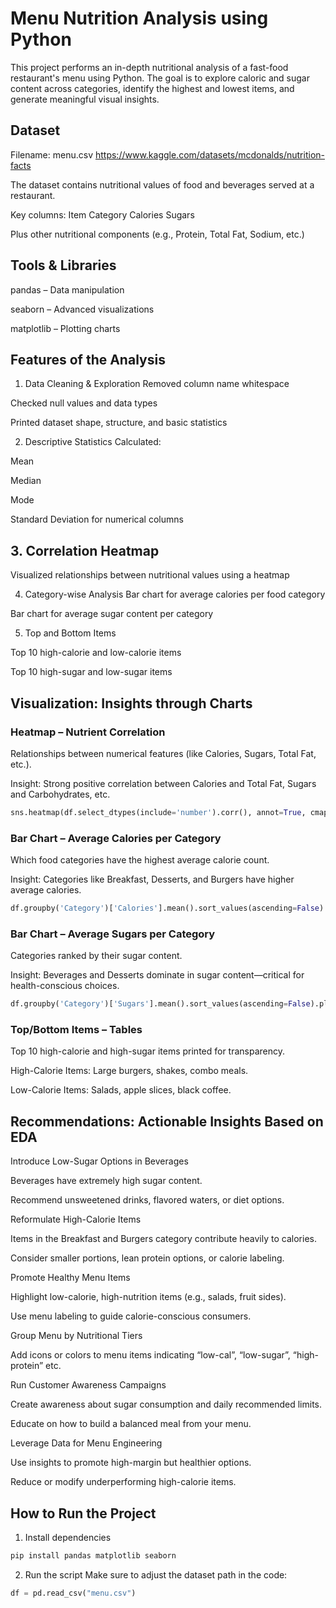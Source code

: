 # Menu Nutrition Analysis using Python
This project performs an in-depth nutritional analysis of a fast-food restaurant's menu using Python. The goal is to explore caloric and sugar content across categories, identify the highest and lowest items, and generate meaningful visual insights.

## Dataset
Filename: menu.csv
https://www.kaggle.com/datasets/mcdonalds/nutrition-facts

The dataset contains nutritional values of food and beverages served at a restaurant.

Key columns: Item  Category  Calories  Sugars

Plus other nutritional components (e.g., Protein, Total Fat, Sodium, etc.)

## Tools & Libraries
pandas – Data manipulation

seaborn – Advanced visualizations

matplotlib – Plotting charts

## Features of the Analysis
1. Data Cleaning & Exploration
Removed column name whitespace

Checked null values and data types

Printed dataset shape, structure, and basic statistics

2. Descriptive Statistics
Calculated:

Mean

Median

Mode

Standard Deviation for numerical columns

## 3. Correlation Heatmap
Visualized relationships between nutritional values using a heatmap

4. Category-wise Analysis
Bar chart for average calories per food category

Bar chart for average sugar content per category

5. Top and Bottom Items

Top 10 high-calorie and low-calorie items

Top 10 high-sugar and low-sugar items

## Visualization: Insights through Charts
### Heatmap – Nutrient Correlation
Relationships between numerical features (like Calories, Sugars, Total Fat, etc.).

Insight: Strong positive correlation between Calories and Total Fat, Sugars and Carbohydrates, etc.

```python
sns.heatmap(df.select_dtypes(include='number').corr(), annot=True, cmap='coolwarm')
```

### Bar Chart – Average Calories per Category
Which food categories have the highest average calorie count.

Insight: Categories like Breakfast, Desserts, and Burgers have higher average calories.

```python
df.groupby('Category')['Calories'].mean().sort_values(ascending=False).plot(kind='barh')
```
### Bar Chart – Average Sugars per Category
Categories ranked by their sugar content.

Insight: Beverages and Desserts dominate in sugar content—critical for health-conscious choices.

```python
df.groupby('Category')['Sugars'].mean().sort_values(ascending=False).plot(kind='barh')
```

### Top/Bottom Items – Tables
Top 10 high-calorie and high-sugar items printed for transparency.

High-Calorie Items: Large burgers, shakes, combo meals.

Low-Calorie Items: Salads, apple slices, black coffee.

## Recommendations: Actionable Insights Based on EDA
Introduce Low-Sugar Options in Beverages

Beverages have extremely high sugar content.

Recommend unsweetened drinks, flavored waters, or diet options.

Reformulate High-Calorie Items

Items in the Breakfast and Burgers category contribute heavily to calories.

Consider smaller portions, lean protein options, or calorie labeling.

Promote Healthy Menu Items

Highlight low-calorie, high-nutrition items (e.g., salads, fruit sides).

Use menu labeling to guide calorie-conscious consumers.

Group Menu by Nutritional Tiers

Add icons or colors to menu items indicating “low-cal”, “low-sugar”, “high-protein” etc.

Run Customer Awareness Campaigns

Create awareness about sugar consumption and daily recommended limits.

Educate on how to build a balanced meal from your menu.

Leverage Data for Menu Engineering

Use insights to promote high-margin but healthier options.

Reduce or modify underperforming high-calorie items.

## How to Run the Project
1. Install dependencies
```bash
pip install pandas matplotlib seaborn
```

2. Run the script
Make sure to adjust the dataset path in the code:
```python
df = pd.read_csv("menu.csv")
```
